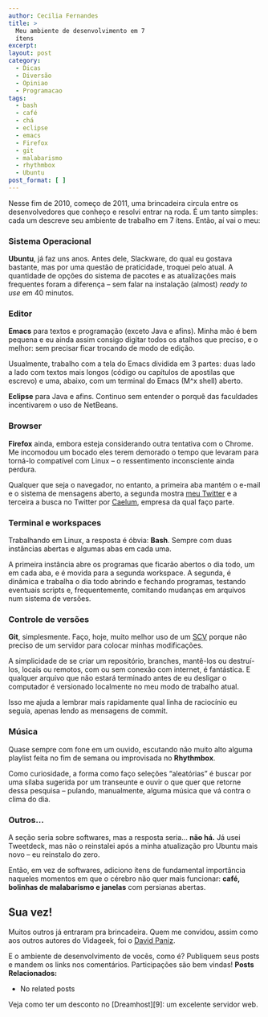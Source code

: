```yaml
---
author: Cecilia Fernandes
title: >
  Meu ambiente de desenvolvimento em 7
  ítens
excerpt:
layout: post
category:
  - Dicas
  - Diversão
  - Opiniao
  - Programacao
tags:
  - bash
  - café
  - chá
  - eclipse
  - emacs
  - Firefox
  - git
  - malabarismo
  - rhythmbox
  - Ubuntu
post_format: [ ]
---
```

Nesse fim de 2010, começo de 2011, uma brincadeira circula entre os desenvolvedores que conheço e resolvi entrar na roda. É um tanto simples: cada um descreve seu ambiente de trabalho em 7 ítens. Então, aí vai o meu:

### Sistema Operacional

**Ubuntu**, já faz uns anos. Antes dele, Slackware, do qual eu gostava bastante, mas por uma questão de praticidade, troquei pelo atual. A quantidade de opções do sistema de pacotes e as atualizações mais frequentes foram a diferença – sem falar na instalação (almost) *ready to use* em 40 minutos.

### Editor

**Emacs** para textos e programação (exceto Java e afins). Minha mão é bem pequena e eu ainda assim consigo digitar todos os atalhos que preciso, e o melhor: sem precisar ficar trocando de modo de edição.

Usualmente, trabalho com a tela do Emacs dividida em 3 partes: duas lado a lado com textos mais longos (código ou capítulos de apostilas que escrevo) e uma, abaixo, com um terminal do Emacs (M^x shell) aberto.

**Eclipse** para Java e afins. Continuo sem entender o porquê das faculdades incentivarem o uso de NetBeans.

### Browser

**Firefox** ainda, embora esteja considerando outra tentativa com o Chrome. Me incomodou um bocado eles terem demorado o tempo que levaram para torná-lo compatível com Linux – o ressentimento inconsciente ainda perdura.

Qualquer que seja o navegador, no entanto, a primeira aba mantém o e-mail e o sistema de mensagens aberto, a segunda mostra [meu Twitter][1] e a terceira a busca no Twitter por [Caelum][2], empresa da qual faço parte.

### Terminal e workspaces

Trabalhando em Linux, a resposta é óbvia: **Bash**. Sempre com duas instâncias abertas e algumas abas em cada uma.

A primeira instância abre os programas que ficarão abertos o dia todo, um em cada aba, e é movida para a segunda workspace. A segunda, é dinâmica e trabalha o dia todo abrindo e fechando programas, testando eventuais scripts e, frequentemente, comitando mudanças em arquivos num sistema de versões.

### Controle de versões

**Git**, simplesmente. Faço, hoje, muito melhor uso de um [SCV][3] porque não preciso de um servidor para colocar minhas modificações.

A simplicidade de se criar um repositório, branches, mantê-los ou destruí-los, locais ou remotos, com ou sem conexão com internet, é fantástica. E qualquer arquivo que não estará terminado antes de eu desligar o computador é versionado localmente no meu modo de trabalho atual.

Isso me ajuda a lembrar mais rapidamente qual linha de raciocínio eu seguia, apenas lendo as mensagens de commit.

### Música

Quase sempre com fone em um ouvido, escutando não muito alto alguma playlist feita no fim de semana ou improvisada no **Rhythmbox**.

Como curiosidade, a forma como faço seleções “aleatórias” é buscar por uma sílaba sugerida por um transeunte e ouvir o que quer que retorne dessa pesquisa – pulando, manualmente, alguma música que vá contra o clima do dia.

### Outros…

A seção seria sobre softwares, mas a resposta seria… **não há.** Já usei Tweetdeck, mas não o reinstalei após a minha atualização pro Ubuntu mais novo – eu reinstalo do zero.

Então, em vez de softwares, adiciono ítens de fundamental importância naqueles momentos em que o cérebro não quer mais funcionar: **café, bolinhas de malabarismo e janelas** com persianas abertas.

## Sua vez!

Muitos outros já entraram pra brincadeira. Quem me convidou, assim como aos outros autores do Vidageek, foi o [David Paniz][4].

E o ambiente de desenvolvimento de vocês, como é? Publiquem seus posts e mandem os links nos comentários. Participações são bem vindas! 
**Posts Relacionados:** 
*   No related posts










Veja como ter um desconto no [Dreamhost][9]: um excelente servidor web.

 [1]: http://twitter.com/cecifernandes
 [2]: http://www.caelum.com.br
 [3]: http://pt.wikipedia.org/wiki/Sistema_de_controle_de_vers%C3%A3o
 [4]: http://www.davidpaniz.com/blog/2010/12/29/meu-ambiente-de-desenvolvimento-em-7-itens/





